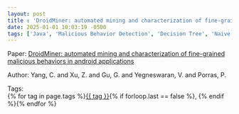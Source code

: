 ```yaml
---
layout: post
title : 'DroidMiner: automated mining and characterization of fine-grained malicious behaviors in android applications'
date: 2025-01-01 10:03:19 -0500
tags: ['Java', 'Malicious Behavior Detection', 'Decision Tree', 'Naive Bayes', 'Random Forest', 'Support Vector Machine', 'Component Dependency Graph (CDG)', 'Component Behavior Graph (CBG)']
---
```

Paper: [DroidMiner: automated mining and characterization of fine-grained malicious behaviors in android applications](https://link.springer.com/chapter/10.1007/978-3-319-11203-9_10)

Author: Yang, C.
and Xu, Z.
and Gu, G.
and Yegneswaran, V.
and Porras, P.




 Tags:  
        <span>{% for tag in page.tags %}<a href="/tags/#{{ tag | slugify }}">{{ tag }}</a>{% if forloop.last == false %}, {% endif %}{% endfor %}</span>
